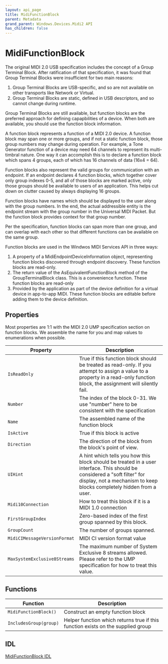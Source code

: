 ```yaml
---
layout: api_page
title: MidiFunctionBlock
parent: Metadata
grand_parent: Windows.Devices.Midi2 API
has_children: false
---
```


# MidiFunctionBlock

The original MIDI 2.0 USB specification includes the concept of a Group Terminal Block. After ratification of that specification, it was found that Group Terminal Blocks were insufficient for two main reasons:
1. Group Terminal Blocks are USB-specific, and so are not available on other transports like Network or Virtual.
2. Group Terminal Blocks are static, defined in USB descriptors, and so cannot change during runtime.

Group Terminal Blocks are still available, but function blocks are the preferred approach for defining capapbilities of a device. When both are available, you should use the function block information.

A function block represents a function of a MIDI 2.0 device. A function block may span one or more groups, and if not a static function block, those group numbers may change during operation. For example, a Tone Generator function of a device may need 64 channels to represent its multi-timbral nature. One way it can accomplish this is to declare a function block which spans 4 groups, each of which has 16 channels of data (16x4 = 64).

Function blocks also represent the valid groups for communication with an endpoint. If an endpoint declares 4 function blocks, which together cover only group indexes 0-5, and all of those blocks are marked active, only those groups should be available to users of an application. This helps cut down on clutter caused by always displaying 16 groups.

Function blocks have names which should be displayed to the user along with the group numbers. In the end, the actual addressible entity is the endpoint stream with the group number in the Universal MIDI Packet. But the function block provides context for that group number.

Per the specification, function blocks can span more than one group, and can overlap with each other so that different functions can be available on the same group.

Function blocks are used in the Windwos MIDI Services API in three ways:

1. A property of a MidiEndpointDeviceInformation object, representing function blocks discovered through endpoint discovery. These function blocks are read-only.
2. The return value of the AsEquivalentFunctionBlock method of the GroupTerminalBlock class. This is a convenience function. These function blocks are read-only
3. Provided by the application as part of the device definition for a virtual device in app-to-app MIDI. These function blocks are editable before adding them to the device definition.

## Properties

Most properties are 1:1 with the MIDI 2.0 UMP specification section on function blocks. We assemble the name for you and map values to enumerations when possible.

| Property | Description |
| --------------- | ----------- |
| `IsReadOnly` | True if this function block should be treated as read-only. If you attempt to assign a value to a property in a read-only function block, the assignment will silently fail. |
| `Number` | The index of the block 0-31. We use "number" here to be consistent with the specification |
| `Name` | The assembled name of the function block |
| `IsActive` | True if this block is active |
| `Direction` | The direction of the block from the block's point of view. |
| `UIHint` | A hint which tells you how this block should be treated in a user interface. This should be considered a "soft filter" for display, not a mechanism to keep blocks completely hidden from a user. |
| `Midi10Connection` | How to treat this block if it is a MIDI 1.0 connection |
| `FirstGroupIndex` | Zero-based index of the first group spanned by this block. |
| `GroupCount` | The number of groups spanned. |
| `MidiCIMessageVersionFormat` | MIDI CI version format value |
| `MaxSystemExclusive8Streams` | The maximum number of System Exclusive 8 streams allowed. Please refer to the UMP specification for how to treat this value. |

## Functions

| Function | Description |
| --------------- | ----------- |
| `MidiFunctionBlock()` | Construct an empty function block |
| `IncludesGroup(group)` | Helper function which returns true if this function exists on the supplied group |

## IDL

[MidiFunctionBlock IDL](https://github.com/microsoft/MIDI/blob/main/src/api/Client/Midi2Client/MidiFunctionBlock.idl)
